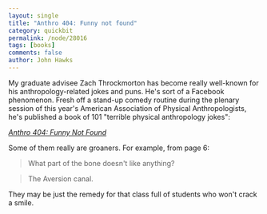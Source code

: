 ```yaml
---
layout: single 
title: "Anthro 404: Funny not found" 
category: quickbit
permalink: /node/28016
tags: [books] 
comments: false 
author: John Hawks 
---
```


My graduate advisee Zach Throckmorton has become really well-known for his anthropology-related jokes and puns. He's sort of a Facebook phenomenon. Fresh off a stand-up comedy routine during the plenary session of this year's American Association of Physical Anthropologists, he's published a book of 101 "terrible physical anthropology jokes": 

<a href="http://www.lulu.com/product/file-download/anthro-404-funny-not-found/16430339"><i>Anthro 404: Funny Not Found</i></a>

Some of them really are groaners. For example, from page 6: 

<blockquote>What part of the bone doesn't like anything?</blockquote>
<blockquote>The Aversion canal.</blockquote>

They may be just the remedy for that class full of students who won't crack a smile. 

